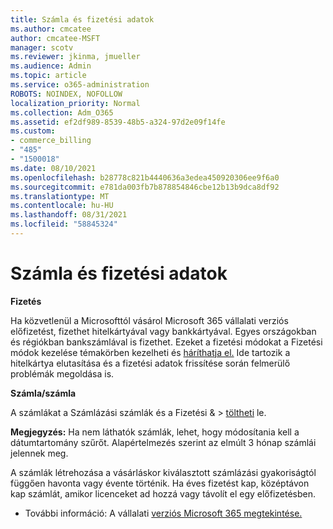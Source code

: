 ```yaml
---
title: Számla és fizetési adatok
ms.author: cmcatee
author: cmcatee-MSFT
manager: scotv
ms.reviewer: jkinma, jmueller
ms.audience: Admin
ms.topic: article
ms.service: o365-administration
ROBOTS: NOINDEX, NOFOLLOW
localization_priority: Normal
ms.collection: Adm_O365
ms.assetid: ef2df989-8539-48b5-a324-97d2e09f14fe
ms.custom:
- commerce_billing
- "485"
- "1500018"
ms.date: 08/10/2021
ms.openlocfilehash: b28778c821b4440636a3edea450920306ee9f6a0
ms.sourcegitcommit: e781da003fb7b878854846cbe12b13b9dca8df92
ms.translationtype: MT
ms.contentlocale: hu-HU
ms.lasthandoff: 08/31/2021
ms.locfileid: "58845324"
---
```

# <a name="invoice-and-payment-information"></a>Számla és fizetési adatok

**Fizetés**

Ha közvetlenül a Microsofttól vásárol Microsoft 365 vállalati verziós előfizetést, fizethet hitelkártyával vagy bankkártyával.  Egyes országokban és régiókban bankszámlával is fizethet.  Ezeket a fizetési módokat a Fizetési módok kezelése témakörben kezelheti és [háríthatja el.](https://docs.microsoft.com/microsoft-365/commerce/billing-and-payments/manage-payment-methods) Ide tartozik a hitelkártya elutasítása és a fizetési adatok frissítése során felmerülő problémák megoldása is.

**Számla/számla**

A számlákat a Számlázási számlák és a Fizetési &  >  [töltheti](https://go.microsoft.com/fwlink/p/?linkid=848039) le.  

**Megjegyzés:** Ha nem láthatók számlák, lehet, hogy módosítania kell a dátumtartomány szűrőt.  Alapértelmezés szerint az elmúlt 3 hónap számlái jelennek meg.

A számlák létrehozása a vásárláskor kiválasztott számlázási gyakoriságtól függően havonta vagy évente történik.  Ha éves fizetést kap, középtávon kap számlát, amikor licenceket ad hozzá vagy távolít el egy előfizetésben.

- További információ: A vállalati [verziós Microsoft 365 megtekintése.](https://docs.microsoft.com/microsoft-365/commerce/billing-and-payments/understand-your-invoice2)
